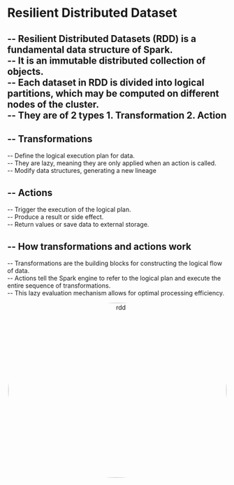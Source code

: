 # Resilient Distributed Dataset

-- Resilient Distributed Datasets (RDD) is a fundamental data structure of Spark.<br>
-- It is an immutable distributed collection of objects. <br>
-- Each dataset in RDD is divided into logical partitions, which may be computed on different nodes of the cluster. <br>
-- They are of 2 types  1. Transformation      2. Action
--

--
Transformations 
--
 -- Define the logical execution plan for data. <br>
 -- They are lazy, meaning they are only applied when an action is called. <br>
 -- Modify data structures, generating a new lineage <br>

--
Actions 
--
 -- Trigger the execution of the logical plan. <br>
 -- Produce a result or side effect. <br>
 -- Return values or save data to external storage. <br>

--
How transformations and actions work
--
 -- Transformations are the building blocks for constructing the logical flow of data. <br> 
 -- Actions tell the Spark engine to refer to the logical plan and execute the entire sequence of transformations. <br> 
 -- This lazy evaluation mechanism allows for optimal processing efficiency. <br> 

<div align="center">
<img align="center" alt="rdd" src="https://miro.medium.com/v2/resize:fit:720/format:webp/1*xGrIK4GU1PRZ49AMPTc-0w.png" width="500" height="400" style="border-radius:50%">
</div>
